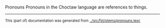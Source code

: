 Pronouns
Pronouns in the Choctaw language are references to things.


* * *
<small>This (part of) documentation was generated from [../src/fst/stems/pronouns.lexc](http://github.com/giellalt/lang-cho/blob/main/../src/fst/stems/pronouns.lexc)</small>